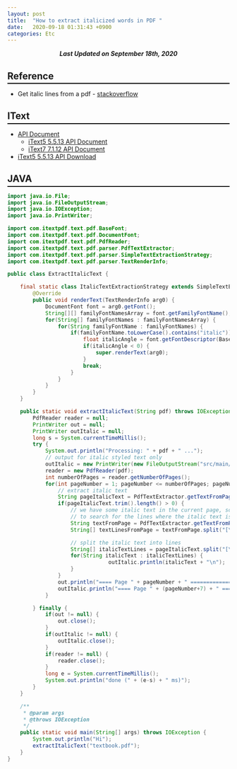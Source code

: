 ```yaml
---
layout: post
title:  "How to extract italicized words in PDF "
date:   2020-09-18 01:31:43 +0900
categories: Etc
---
```


<div style="text-align: center"><i><b>Last Updated on September 18th, 2020</b></i></div>

## Reference
<hr style="height: 2px; border:none; margin-top: -1em; margin-bottom:0.5em; padding: 0; background:black">

* Get italic lines from a pdf - [stackoverflow](https://stackoverflow.com/questions/18675839/get-italic-lines-from-a-pdf)


## IText
<hr style="height: 2px; border:none; margin-top: -1em; margin-bottom:0.5em; padding: 0; background:black">

* [API Document](https://api.itextpdf.com/)
    * [iText5 5.5.13 API Document](https://api.itextpdf.com/iText5/java/5.5.13/)
    * [iText7 7.1.12 API Document](https://api.itextpdf.com/iText7/java/7.1.12/)
* [iText5 5.5.13 API Download](http://www.java2s.com/example/jar/i/download-itextpdf5513jar-file.html)

## JAVA
<hr style="height: 2px; border:none; margin-top: -1em; margin-bottom:0.5em; padding: 0; background:black">

```java
import java.io.File;
import java.io.FileOutputStream;
import java.io.IOException;
import java.io.PrintWriter;

import com.itextpdf.text.pdf.BaseFont;
import com.itextpdf.text.pdf.DocumentFont;
import com.itextpdf.text.pdf.PdfReader;
import com.itextpdf.text.pdf.parser.PdfTextExtractor;
import com.itextpdf.text.pdf.parser.SimpleTextExtractionStrategy;
import com.itextpdf.text.pdf.parser.TextRenderInfo;

public class ExtractItalicText {

    final static class ItalicTextExtractionStrategy extends SimpleTextExtractionStrategy {
        @Override
        public void renderText(TextRenderInfo arg0) {
            DocumentFont font = arg0.getFont();
            String[][] familyFontNamesArray = font.getFamilyFontName();
            for(String[] familyFontNames : familyFontNamesArray) {
                for(String familyFontName : familyFontNames) {
                    if(familyFontName.toLowerCase().contains("italic")) {
                        float italicAngle = font.getFontDescriptor(BaseFont.ITALICANGLE, 0);
                        if(italicAngle < 0) {
                            super.renderText(arg0);
                        }
                        break;
                    }
                }
            }
        }
    }

    public static void extractItalicText(String pdf) throws IOException {
        PdfReader reader = null;
        PrintWriter out = null;
        PrintWriter outItalic = null;
        long s = System.currentTimeMillis();
        try {
            System.out.println("Processing: " + pdf + " ...");
            // output for italic styled text only
            outItalic = new PrintWriter(new FileOutputStream("src/main/resources/" + new File(pdf).getName() + "_italic.txt"));
            reader = new PdfReader(pdf);
            int numberOfPages = reader.getNumberOfPages();
            for(int pageNumber = 1; pageNumber <= numberOfPages; pageNumber++) {
                // extract italic text
                String pageItalicText = PdfTextExtractor.getTextFromPage(reader, pageNumber, new ItalicTextExtractionStrategy());
                if(pageItalicText.trim().length() > 0) {
                    // we have some italic text in the current page, so we get the hole text of the page
                    // to search for the lines where the italic text is located
                    String textFromPage = PdfTextExtractor.getTextFromPage(reader, pageNumber);
                    String[] textLinesFromPage = textFromPage.split("[\r\n]");

                    // split the italic text into lines
                    String[] italicTextLines = pageItalicText.split("[\r\n]");
                    for(String italicText : italicTextLines) {
                                outItalic.println(italicText + "\n");
                    }
                }
                out.println("==== Page " + pageNumber + " =========================================================\n");
                outItalic.println("==== Page " + (pageNumber+7) + " =========================================================\n");
            }

        } finally {
            if(out != null) {
                out.close();
            }
            if(outItalic != null) {
                outItalic.close();
            }
            if(reader != null) {
                reader.close();
            }
            long e = System.currentTimeMillis();
            System.out.println("done (" + (e-s) + " ms)");
        }
    }

    /**
     * @param args
     * @throws IOException
     */
    public static void main(String[] args) throws IOException {
        System.out.println("Hi");
        extractItalicText("textbook.pdf");
    }
}

```